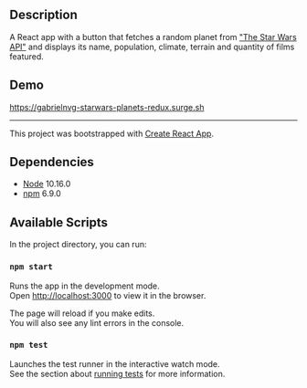 ## Description
A React app with a button that fetches a random planet from ["The Star Wars API"](https://swapi.dev) and displays its name, population, climate, terrain and quantity of films featured.

## Demo
https://gabrielnvg-starwars-planets-redux.surge.sh

---

This project was bootstrapped with [Create React App](https://github.com/facebook/create-react-app).

## Dependencies
- [Node](https://nodejs.org/en/) 10.16.0
- [npm](https://www.npmjs.com/get-npm) 6.9.0


## Available Scripts
In the project directory, you can run:

### `npm start`

Runs the app in the development mode.<br />
Open [http://localhost:3000](http://localhost:3000) to view it in the browser.

The page will reload if you make edits.<br />
You will also see any lint errors in the console.

### `npm test`

Launches the test runner in the interactive watch mode.<br />
See the section about [running tests](https://facebook.github.io/create-react-app/docs/running-tests) for more information.
